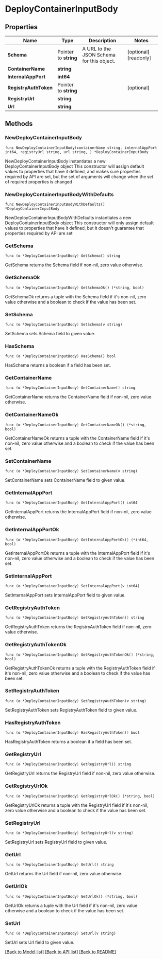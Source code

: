 # DeployContainerInputBody

## Properties

Name | Type | Description | Notes
------------ | ------------- | ------------- | -------------
**Schema** | Pointer to **string** | A URL to the JSON Schema for this object. | [optional] [readonly] 
**ContainerName** | **string** |  | 
**InternalAppPort** | **int64** |  | 
**RegistryAuthToken** | Pointer to **string** |  | [optional] 
**RegistryUrl** | **string** |  | 
**Url** | **string** |  | 

## Methods

### NewDeployContainerInputBody

`func NewDeployContainerInputBody(containerName string, internalAppPort int64, registryUrl string, url string, ) *DeployContainerInputBody`

NewDeployContainerInputBody instantiates a new DeployContainerInputBody object
This constructor will assign default values to properties that have it defined,
and makes sure properties required by API are set, but the set of arguments
will change when the set of required properties is changed

### NewDeployContainerInputBodyWithDefaults

`func NewDeployContainerInputBodyWithDefaults() *DeployContainerInputBody`

NewDeployContainerInputBodyWithDefaults instantiates a new DeployContainerInputBody object
This constructor will only assign default values to properties that have it defined,
but it doesn't guarantee that properties required by API are set

### GetSchema

`func (o *DeployContainerInputBody) GetSchema() string`

GetSchema returns the Schema field if non-nil, zero value otherwise.

### GetSchemaOk

`func (o *DeployContainerInputBody) GetSchemaOk() (*string, bool)`

GetSchemaOk returns a tuple with the Schema field if it's non-nil, zero value otherwise
and a boolean to check if the value has been set.

### SetSchema

`func (o *DeployContainerInputBody) SetSchema(v string)`

SetSchema sets Schema field to given value.

### HasSchema

`func (o *DeployContainerInputBody) HasSchema() bool`

HasSchema returns a boolean if a field has been set.

### GetContainerName

`func (o *DeployContainerInputBody) GetContainerName() string`

GetContainerName returns the ContainerName field if non-nil, zero value otherwise.

### GetContainerNameOk

`func (o *DeployContainerInputBody) GetContainerNameOk() (*string, bool)`

GetContainerNameOk returns a tuple with the ContainerName field if it's non-nil, zero value otherwise
and a boolean to check if the value has been set.

### SetContainerName

`func (o *DeployContainerInputBody) SetContainerName(v string)`

SetContainerName sets ContainerName field to given value.


### GetInternalAppPort

`func (o *DeployContainerInputBody) GetInternalAppPort() int64`

GetInternalAppPort returns the InternalAppPort field if non-nil, zero value otherwise.

### GetInternalAppPortOk

`func (o *DeployContainerInputBody) GetInternalAppPortOk() (*int64, bool)`

GetInternalAppPortOk returns a tuple with the InternalAppPort field if it's non-nil, zero value otherwise
and a boolean to check if the value has been set.

### SetInternalAppPort

`func (o *DeployContainerInputBody) SetInternalAppPort(v int64)`

SetInternalAppPort sets InternalAppPort field to given value.


### GetRegistryAuthToken

`func (o *DeployContainerInputBody) GetRegistryAuthToken() string`

GetRegistryAuthToken returns the RegistryAuthToken field if non-nil, zero value otherwise.

### GetRegistryAuthTokenOk

`func (o *DeployContainerInputBody) GetRegistryAuthTokenOk() (*string, bool)`

GetRegistryAuthTokenOk returns a tuple with the RegistryAuthToken field if it's non-nil, zero value otherwise
and a boolean to check if the value has been set.

### SetRegistryAuthToken

`func (o *DeployContainerInputBody) SetRegistryAuthToken(v string)`

SetRegistryAuthToken sets RegistryAuthToken field to given value.

### HasRegistryAuthToken

`func (o *DeployContainerInputBody) HasRegistryAuthToken() bool`

HasRegistryAuthToken returns a boolean if a field has been set.

### GetRegistryUrl

`func (o *DeployContainerInputBody) GetRegistryUrl() string`

GetRegistryUrl returns the RegistryUrl field if non-nil, zero value otherwise.

### GetRegistryUrlOk

`func (o *DeployContainerInputBody) GetRegistryUrlOk() (*string, bool)`

GetRegistryUrlOk returns a tuple with the RegistryUrl field if it's non-nil, zero value otherwise
and a boolean to check if the value has been set.

### SetRegistryUrl

`func (o *DeployContainerInputBody) SetRegistryUrl(v string)`

SetRegistryUrl sets RegistryUrl field to given value.


### GetUrl

`func (o *DeployContainerInputBody) GetUrl() string`

GetUrl returns the Url field if non-nil, zero value otherwise.

### GetUrlOk

`func (o *DeployContainerInputBody) GetUrlOk() (*string, bool)`

GetUrlOk returns a tuple with the Url field if it's non-nil, zero value otherwise
and a boolean to check if the value has been set.

### SetUrl

`func (o *DeployContainerInputBody) SetUrl(v string)`

SetUrl sets Url field to given value.



[[Back to Model list]](../README.md#documentation-for-models) [[Back to API list]](../README.md#documentation-for-api-endpoints) [[Back to README]](../README.md)



